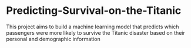 # Predicting-Survival-on-the-Titanic
 This project aims to build a machine learning model that predicts which passengers were more likely to survive the Titanic disaster based on their personal and demographic information
